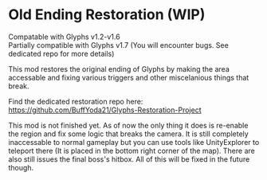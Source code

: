 # Old Ending Restoration (WIP)
Compatable with Glyphs v1.2-v1.6  
Partially compatible with Glyphs v1.7 (You will encounter bugs. See dedicated repo for more details)

This mod restores the original ending of Glyphs by making the area accessable and fixing various triggers and other miscelanious things that break.

Find the dedicated restoration repo here: https://github.com/BuffYoda21/Glyphs-Restoration-Project

This mod is not finished yet. As of now the only thing it does is re-enable the region and fix some logic that breaks the camera. It is still completely inaccessable to normal gameplay but you can use tools like UnityExplorer to teleport there (It is placed in the bottom right corner of the map). There are also still issues the final boss's hitbox. All of this will be fixed in the future though.
